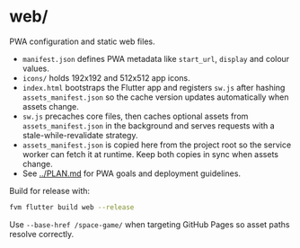 # web/

PWA configuration and static web files.

- `manifest.json` defines PWA metadata like `start_url`, `display` and colour values.
- `icons/` holds 192x192 and 512x512 app icons.
- `index.html` bootstraps the Flutter app and registers `sw.js` after hashing
  `assets_manifest.json` so the cache version updates automatically when
  assets change.
- `sw.js` precaches core files, then caches optional assets from
  `assets_manifest.json` in the background and serves requests with a
  stale-while-revalidate strategy.
- `assets_manifest.json` is copied here from the project root so the service
  worker can fetch it at runtime. Keep both copies in sync when assets change.
- See [../PLAN.md](../PLAN.md) for PWA goals and deployment guidelines.

Build for release with:

```sh
fvm flutter build web --release
```

Use `--base-href /space-game/` when targeting GitHub Pages so asset paths
resolve correctly.
